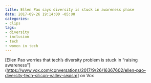 ```yaml
---
title: Ellen Pao says diversity is stuck in awareness phase
date: 2017-09-26 19:14:00 -05:00
categories:
- clips
tags:
- diversity
- inclusion
- tech
- women in tech
---
```


[Ellen Pao worries that tech’s diversity problem is stuck in “raising awareness”](https://www.vox.com/conversations/2017/9/26/16367602/ellen-pao-diversity-tech-silicon-valley-sexism] on Vox
